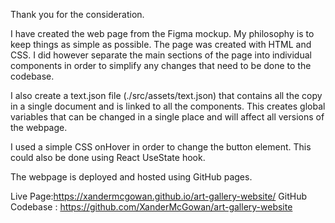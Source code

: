 Thank you for the consideration. 

I have created the web page from the Figma mockup. My philosophy is to keep things as simple as possible. The page was created with HTML and CSS. I did however separate the main sections of the page into individual components in order to simplify any changes that need to be done to the codebase. 

I also create a text.json file (./src/assets/text.json) that contains all the copy in a single document and is  linked to all the components. This creates global variables that can be changed in a single place and will affect all versions of the webpage.

I used a simple CSS onHover in order to change the button element. This could also be done using React UseState hook.

The webpage is deployed and hosted using GitHub pages.

Live Page:https://xandermcgowan.github.io/art-gallery-website/
GitHub Codebase : https://github.com/XanderMcGowan/art-gallery-website

